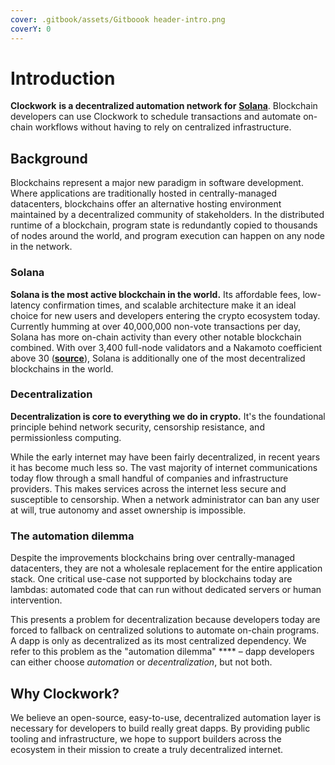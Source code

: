 ```yaml
---
cover: .gitbook/assets/Gitboook header-intro.png
coverY: 0
---
```


# Introduction

**Clockwork** **is a decentralized automation network for** [**Solana**](https://solana.com/). Blockchain developers can use Clockwork to schedule transactions and automate on-chain workflows without having to rely on centralized infrastructure.&#x20;

## **Background**

Blockchains represent a major new paradigm in software development. Where applications are traditionally hosted in centrally-managed datacenters, blockchains offer an alternative hosting environment maintained by a decentralized community of stakeholders. In the distributed runtime of a blockchain, program state is redundantly copied to thousands of nodes around the world, and program execution can happen on any node in the network.&#x20;

### Solana

**Solana is the most active blockchain in the world.** Its affordable fees, low-latency confirmation times, and scalable architecture make it an ideal choice for new users and developers entering the crypto ecosystem today. Currently humming at over 40,000,000 non-vote transactions per day, Solana has more on-chain activity than every other notable blockchain combined. With over 3,400 full-node validators and a Nakamoto coefficient above 30 ([**source**](https://solana.com/news/validator-health-report-august-2022)), Solana is additionally one of the most decentralized blockchains in the world.

### Decentralization

**Decentralization is core to everything we do in crypto.** It's the foundational principle behind network security, censorship resistance, and permissionless computing.&#x20;

While the early internet may have been fairly decentralized, in recent years it has become much less so. The vast majority of internet communications today flow through a small handful of companies and infrastructure providers. This makes services across the internet less secure and susceptible to censorship. When a network administrator can ban any user at will, true autonomy and asset ownership is impossible.&#x20;

### The automation dilemma

Despite the improvements blockchains bring over centrally-managed datacenters, they are not a wholesale replacement for the entire application stack. One critical use-case not supported by blockchains today are lambdas: automated code that can run without dedicated servers or human intervention.&#x20;

This presents a problem for decentralization because developers today are forced to fallback on centralized solutions to automate on-chain programs. A dapp is only as decentralized as its most centralized dependency. We refer to this problem as the "automation dilemma" **** – dapp developers can either choose _automation_ or _decentralization_, but not both.&#x20;

## Why Clockwork?&#x20;

We believe an open-source, easy-to-use, decentralized automation layer is necessary for developers to build really great dapps. By providing public tooling and infrastructure, we hope to support builders across the ecosystem in their mission to create a truly decentralized internet.&#x20;
